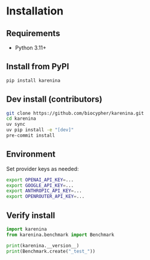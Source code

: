# Installation

## Requirements

- Python 3.11+

## Install from PyPI

```bash
pip install karenina
```

## Dev install (contributors)

```bash
git clone https://github.com/biocypher/karenina.git
cd karenina
uv sync
uv pip install -e "[dev]"
pre-commit install
```

## Environment

Set provider keys as needed:

```bash
export OPENAI_API_KEY=...
export GOOGLE_API_KEY=...
export ANTHROPIC_API_KEY=...
export OPENROUTER_API_KEY=...
```

## Verify install

```python
import karenina
from karenina.benchmark import Benchmark

print(karenina.__version__)
print(Benchmark.create("_test_"))
```
